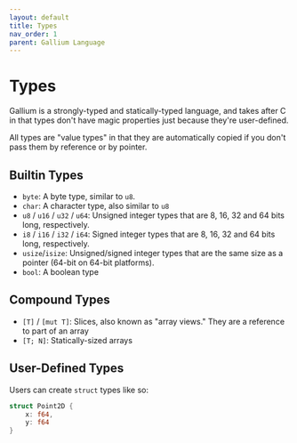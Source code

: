```yaml
---
layout: default
title: Types
nav_order: 1
parent: Gallium Language
---
```


# Types

Gallium is a strongly-typed and statically-typed language, and takes after C
in that types don't have magic properties just because they're user-defined.

All types are "value types" in that they are automatically copied if you don't pass
them by reference or by pointer. 

## Builtin Types

- `byte`: A byte type, similar to `u8`.
- `char`: A character type, also similar to `u8`
- `u8` / `u16` / `u32` / `u64`: Unsigned integer types that are 8, 16, 32 and 64 bits long, respectively. 
- `i8` / `i16` / `i32` / `i64`: Signed integer types that are 8, 16, 32 and 64 bits long, respectively.
- `usize`/`isize`: Unsigned/signed integer types that are the same size as a pointer (64-bit on 64-bit platforms).
- `bool`: A boolean type

## Compound Types

- `[T]` / `[mut T]`: Slices, also known as "array views." They are a reference to part of an array
- `[T; N]`: Statically-sized arrays

## User-Defined Types

Users can create `struct` types like so:

```rs
struct Point2D {
    x: f64,
    y: f64
}
```